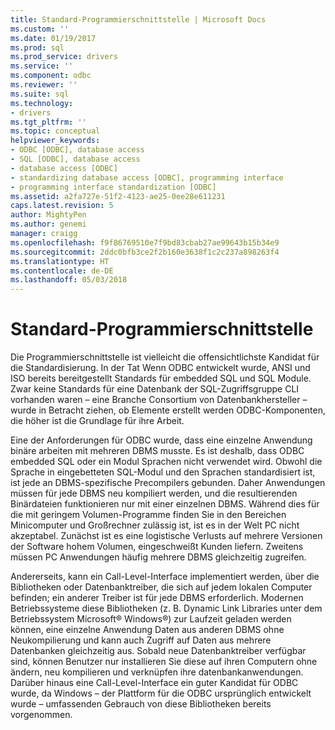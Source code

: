 ```yaml
---
title: Standard-Programmierschnittstelle | Microsoft Docs
ms.custom: ''
ms.date: 01/19/2017
ms.prod: sql
ms.prod_service: drivers
ms.service: ''
ms.component: odbc
ms.reviewer: ''
ms.suite: sql
ms.technology:
- drivers
ms.tgt_pltfrm: ''
ms.topic: conceptual
helpviewer_keywords:
- ODBC [ODBC], database access
- SQL [ODBC], database access
- database access [ODBC]
- standardizing database access [ODBC], programming interface
- programming interface standardization [ODBC]
ms.assetid: a2fa727e-51f2-4123-ae25-0ee28e611231
caps.latest.revision: 5
author: MightyPen
ms.author: genemi
manager: craigg
ms.openlocfilehash: f9f86769510e7f9bd83cbab27ae99643b15b34e9
ms.sourcegitcommit: 2ddc0bfb3ce2f2b160e3638f1c2c237a898263f4
ms.translationtype: HT
ms.contentlocale: de-DE
ms.lasthandoff: 05/03/2018
---
```

# <a name="standard-programming-interface"></a>Standard-Programmierschnittstelle
Die Programmierschnittstelle ist vielleicht die offensichtlichste Kandidat für die Standardisierung. In der Tat Wenn ODBC entwickelt wurde, ANSI und ISO bereits bereitgestellt Standards für embedded SQL und SQL Module. Zwar keine Standards für eine Datenbank der SQL-Zugriffsgruppe CLI vorhanden waren – eine Branche Consortium von Datenbankhersteller – wurde in Betracht ziehen, ob Elemente erstellt werden ODBC-Komponenten, die höher ist die Grundlage für ihre Arbeit.  
  
 Eine der Anforderungen für ODBC wurde, dass eine einzelne Anwendung binäre arbeiten mit mehreren DBMS musste. Es ist deshalb, dass ODBC embedded SQL oder ein Modul Sprachen nicht verwendet wird. Obwohl die Sprache in eingebetteten SQL-Modul und den Sprachen standardisiert ist, ist jede an DBMS-spezifische Precompilers gebunden. Daher Anwendungen müssen für jede DBMS neu kompiliert werden, und die resultierenden Binärdateien funktionieren nur mit einer einzelnen DBMS. Während dies für die mit geringem Volumen-Programme finden Sie in den Bereichen Minicomputer und Großrechner zulässig ist, ist es in der Welt PC nicht akzeptabel. Zunächst ist es eine logistische Verlusts auf mehrere Versionen der Software hohem Volumen, eingeschweißt Kunden liefern. Zweitens müssen PC Anwendungen häufig mehrere DBMS gleichzeitig zugreifen.  
  
 Andererseits, kann ein Call-Level-Interface implementiert werden, über die Bibliotheken oder Datenbanktreiber, die sich auf jedem lokalen Computer befinden; ein anderer Treiber ist für jede DBMS erforderlich. Modernen Betriebssysteme diese Bibliotheken (z. B. Dynamic Link Libraries unter dem Betriebssystem Microsoft® Windows®) zur Laufzeit geladen werden können, eine einzelne Anwendung Daten aus anderen DBMS ohne Neukompilierung und kann auch Zugriff auf Daten aus mehrere Datenbanken gleichzeitig aus. Sobald neue Datenbanktreiber verfügbar sind, können Benutzer nur installieren Sie diese auf ihren Computern ohne ändern, neu kompilieren und verknüpfen ihre datenbankanwendungen. Darüber hinaus eine Call-Level-Interface ein guter Kandidat für ODBC wurde, da Windows – der Plattform für die ODBC ursprünglich entwickelt wurde – umfassenden Gebrauch von diese Bibliotheken bereits vorgenommen.
